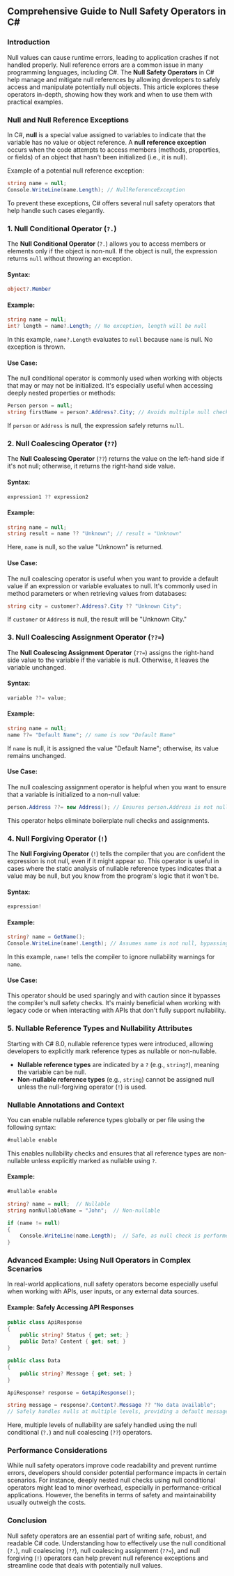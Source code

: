 ## Comprehensive Guide to Null Safety Operators in C#

### Introduction
Null values can cause runtime errors, leading to application crashes if not handled properly. Null reference errors are a common issue in many programming languages, including C#. The **Null Safety Operators** in C# help manage and mitigate null references by allowing developers to safely access and manipulate potentially null objects. This article explores these operators in-depth, showing how they work and when to use them with practical examples.

### Null and Null Reference Exceptions
In C#, **null** is a special value assigned to variables to indicate that the variable has no value or object reference. A **null reference exception** occurs when the code attempts to access members (methods, properties, or fields) of an object that hasn't been initialized (i.e., it is null).

Example of a potential null reference exception:

```csharp
string name = null;
Console.WriteLine(name.Length); // NullReferenceException
```

To prevent these exceptions, C# offers several null safety operators that help handle such cases elegantly.

### 1. **Null Conditional Operator (`?.`)**

The **Null Conditional Operator** (`?.`) allows you to access members or elements only if the object is non-null. If the object is null, the expression returns `null` without throwing an exception.

#### Syntax:
```csharp
object?.Member
```

#### Example:
```csharp
string name = null;
int? length = name?.Length; // No exception, length will be null
```

In this example, `name?.Length` evaluates to `null` because `name` is null. No exception is thrown.

#### Use Case:
The null conditional operator is commonly used when working with objects that may or may not be initialized. It's especially useful when accessing deeply nested properties or methods:

```csharp
Person person = null;
string firstName = person?.Address?.City; // Avoids multiple null checks
```

If `person` or `Address` is null, the expression safely returns `null`.

### 2. **Null Coalescing Operator (`??`)**

The **Null Coalescing Operator** (`??`) returns the value on the left-hand side if it's not null; otherwise, it returns the right-hand side value.

#### Syntax:
```csharp
expression1 ?? expression2
```

#### Example:
```csharp
string name = null;
string result = name ?? "Unknown"; // result = "Unknown"
```

Here, `name` is null, so the value "Unknown" is returned.

#### Use Case:
The null coalescing operator is useful when you want to provide a default value if an expression or variable evaluates to null. It's commonly used in method parameters or when retrieving values from databases:

```csharp
string city = customer?.Address?.City ?? "Unknown City";
```

If `customer` or `Address` is null, the result will be "Unknown City."

### 3. **Null Coalescing Assignment Operator (`??=`)**

The **Null Coalescing Assignment Operator** (`??=`) assigns the right-hand side value to the variable if the variable is null. Otherwise, it leaves the variable unchanged.

#### Syntax:
```csharp
variable ??= value;
```

#### Example:
```csharp
string name = null;
name ??= "Default Name"; // name is now "Default Name"
```

If `name` is null, it is assigned the value "Default Name"; otherwise, its value remains unchanged.

#### Use Case:
The null coalescing assignment operator is helpful when you want to ensure that a variable is initialized to a non-null value:

```csharp
person.Address ??= new Address(); // Ensures person.Address is not null
```

This operator helps eliminate boilerplate null checks and assignments.

### 4. **Null Forgiving Operator (`!`)**

The **Null Forgiving Operator** (`!`) tells the compiler that you are confident the expression is not null, even if it might appear so. This operator is useful in cases where the static analysis of nullable reference types indicates that a value may be null, but you know from the program's logic that it won't be.

#### Syntax:
```csharp
expression!
```

#### Example:
```csharp
string? name = GetName();
Console.WriteLine(name!.Length); // Assumes name is not null, bypassing warnings
```

In this example, `name!` tells the compiler to ignore nullability warnings for `name`.

#### Use Case:
This operator should be used sparingly and with caution since it bypasses the compiler's null safety checks. It's mainly beneficial when working with legacy code or when interacting with APIs that don't fully support nullability.

### 5. **Nullable Reference Types and Nullability Attributes**

Starting with C# 8.0, nullable reference types were introduced, allowing developers to explicitly mark reference types as nullable or non-nullable.

- **Nullable reference types** are indicated by a `?` (e.g., `string?`), meaning the variable can be null.
- **Non-nullable reference types** (e.g., `string`) cannot be assigned null unless the null-forgiving operator (`!`) is used.

### Nullable Annotations and Context

You can enable nullable reference types globally or per file using the following syntax:

```csharp
#nullable enable
```

This enables nullability checks and ensures that all reference types are non-nullable unless explicitly marked as nullable using `?`.

#### Example:

```csharp
#nullable enable

string? name = null;  // Nullable
string nonNullableName = "John";  // Non-nullable

if (name != null)
{
    Console.WriteLine(name.Length);  // Safe, as null check is performed
}
```

### Advanced Example: Using Null Operators in Complex Scenarios

In real-world applications, null safety operators become especially useful when working with APIs, user inputs, or any external data sources.

#### Example: Safely Accessing API Responses
```csharp
public class ApiResponse
{
    public string? Status { get; set; }
    public Data? Content { get; set; }
}

public class Data
{
    public string? Message { get; set; }
}

ApiResponse? response = GetApiResponse();

string message = response?.Content?.Message ?? "No data available";
// Safely handles nulls at multiple levels, providing a default message
```

Here, multiple levels of nullability are safely handled using the null conditional (`?.`) and null coalescing (`??`) operators.

### Performance Considerations

While null safety operators improve code readability and prevent runtime errors, developers should consider potential performance impacts in certain scenarios. For instance, deeply nested null checks using null conditional operators might lead to minor overhead, especially in performance-critical applications. However, the benefits in terms of safety and maintainability usually outweigh the costs.

### Conclusion

Null safety operators are an essential part of writing safe, robust, and readable C# code. Understanding how to effectively use the null conditional (`?.`), null coalescing (`??`), null coalescing assignment (`??=`), and null forgiving (`!`) operators can help prevent null reference exceptions and streamline code that deals with potentially null values.